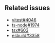 ## Related issues
* [vitest#4046](https://github.com/vitest-dev/vitest/issues/4046)
* [ts-node#1974](https://github.com/TypeStrong/ts-node/issues/1974)
* [tsx#603](https://github.com/privatenumber/tsx/issues/603)
* [esbuild#3358](https://github.com/evanw/esbuild/issues/3358)